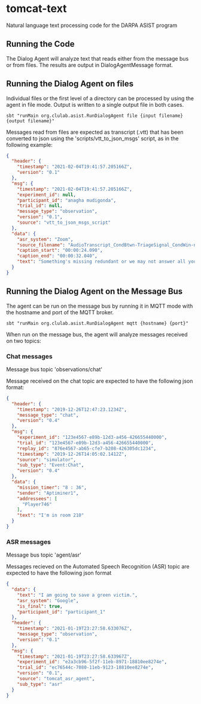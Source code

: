 tomcat-text
===========

Natural language text processing code for the DARPA ASIST program


Running the Code
----------------

The Dialog Agent will analyze text that reads either from the message bus or 
from files.  The results are output in DialogAgentMessage format.

## Running the Dialog Agent on files

Individual files or the first level of a directory can be processed by using
the agent in file mode.  Output is written to a single output file in both cases.

```
sbt "runMain org.clulab.asist.RunDialogAgent file {input filename} {output filename}"
```

Messages read from files are expected as transcript (.vtt) that has been converted to json
using the 'scripts/vtt_to_json_msgs' script, as in the following example:

```json
{
  "header": {
    "timestamp": "2021-02-04T19:41:57.205166Z",
    "version": "0.1"
  },
  "msg": {
    "timestamp": "2021-02-04T19:41:57.205166Z",
    "experiment_id": null,
    "participant_id": "anagha mudigonda",
    "trial_id": null,
    "message_type": "observation",
    "version": "0.1",
    "source": "vtt_to_json_msgs_script"
  },
  "data": {
    "asr_system": "Zoom",
    "source_filename": "AudioTranscript_CondBtwn-TriageSignal_CondWin-na_Trial-na_Team-na_Member-21_Vers-1.vtt",
    "caption_start": "00:00:24.090",
    "caption_end": "00:00:32.040",
    "text": "Something's missing redundant or we may not answer all your questions here"
  }
}

```


## Running the Dialog Agent on the Message Bus

The agent can be run on the message bus by running it in MQTT mode with the hostname
and port of the MQTT broker.  
```
sbt "runMain org.clulab.asist.RunDialogAgent mqtt {hostname} {port}"
```
When run on the message bus, the agent will analyze messages received on two topics:

### Chat messages

Message bus topic 'observations/chat'

Message received on the chat topic are expected to have the following json format:
```json
{
  "header": {
    "timestamp": "2019-12-26T12:47:23.1234Z",
    "message_type": "chat",
    "version": "0.4"
  },
  "msg": {
    "experiment_id": "123e4567-e89b-12d3-a456-426655440000",
    "trial_id": "123e4567-e89b-12d3-a456-426655440000",
    "replay_id": "876e4567-ab65-cfe7-b208-426305dc1234",
    "timestamp": "2019-12-26T14:05:02.1412Z",
    "source": "simulator",
    "sub_type": "Event:Chat",
    "version": "0.4"
  },
  "data": {
    "mission_timer": "8 : 36",
    "sender": "Aptiminer1",
    "addressees": [
      "Player746"
    ],
    "text": "I'm in room 210"
  }
}
```

### ASR messages

Message bus topic 'agent/asr'

Messages recieved on the Automated Speech Recognition (ASR) topic are expected to have the following json format

```json
{
  "data": {
    "text": "I am going to save a green victim.",
    "asr_system": "Google",
    "is_final": true,
    "participant_id": "participant_1"
  },
  "header": {
    "timestamp": "2021-01-19T23:27:58.633076Z",
    "message_type": "observation",
    "version": "0.1"
  },
  "msg": {
    "timestamp": "2021-01-19T23:27:58.633967Z",
    "experiment_id": "e2a3cb96-5f2f-11eb-8971-18810ee8274e",
    "trial_id": "ec76544c-7080-11eb-9123-18810ee8274e",
    "version": "0.1",
    "source": "tomcat_asr_agent",
    "sub_type": "asr"
  }
}
```
